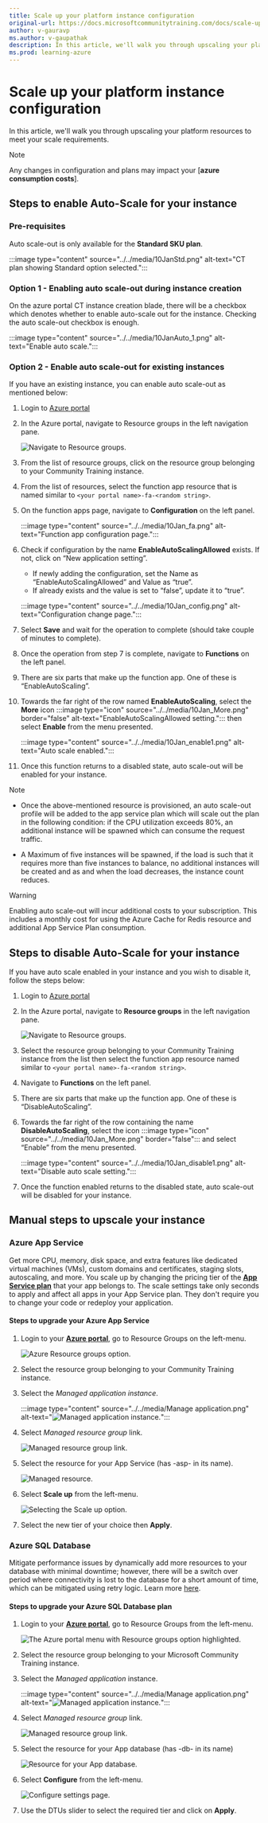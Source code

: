 ```yaml
---
title: Scale up your platform instance configuration
original-url: https://docs.microsoftcommunitytraining.com/docs/scale-up-instance-configuration
author: v-gauravp
ms.author: v-gaupathak
description: In this article, we'll walk you through upscaling your platform resources to meet your scale requirements.
ms.prod: learning-azure
---
```


# Scale up your platform instance configuration

In this article, we'll walk you through upscaling your platform resources to meet your scale requirements.

> [!NOTE]
>
> Any changes in configuration and plans may impact your [**azure consumption costs**].

## Steps to enable Auto-Scale for your instance

### Pre-requisites

Auto scale-out is only available for the **Standard SKU plan**.

:::image type="content" source="../../media/10JanStd.png" alt-text="CT plan showing Standard option selected.":::

### Option 1 - Enabling auto scale-out during instance creation

On the azure portal CT instance creation blade, there will be a checkbox which denotes whether to enable auto-scale out for the instance. Checking the auto scale-out checkbox is enough.

:::image type="content" source="../../media/10JanAuto_1.png" alt-text="Enable auto scale.":::

### Option 2 - Enable auto scale-out for existing instances

If you have an existing instance, you can enable auto scale-out as mentioned below:

1. Login to [Azure portal](https://ms.portal.azure.com/#home)

1. In the Azure portal, navigate to Resource groups in the left navigation pane.

   ![Navigate to Resource groups.](../../media/image%2823%29.png)

1. From the list of resource groups, click on the resource group belonging to your Community Training instance.

1. From the list of resources, select the function app resource that is named similar to `<your portal name>-fa-<random string>`.

1. On the function apps page, navigate to **Configuration** on the left panel.

    :::image type="content" source="../../media/10Jan_fa.png" alt-text="Function app configuration page.":::

1. Check if configuration by the name **EnableAutoScalingAllowed** exists. If not, click on “New application setting”.

    * If newly adding the configuration, set the Name as “EnableAutoScalingAllowed” and Value as “true”.
    * If already exists and the value is set to “false”, update it to “true”.

    :::image type="content" source="../../media/10Jan_config.png" alt-text="Configuration change page.":::

1. Select **Save** and wait for the operation to complete (should take couple of minutes to complete).

1. Once the operation from step 7 is complete, navigate to **Functions** on the left panel.

1. There are six parts that make up the function app. One of these is “EnableAutoScaling”.

1. Towards the far right of the row named **EnableAutoScaling**, select the **More** icon :::image type="icon" source="../../media/10Jan_More.png" border="false" alt-text="EnableAutoScalingAllowed setting.":::  then select **Enable** from the menu presented.

    :::image type="content" source="../../media/10Jan_enable1.png" alt-text="Auto scale enabled.":::

1. Once this function returns to a disabled state, auto scale-out will be enabled for your instance.

> [!NOTE]
>
> * Once the above-mentioned resource is provisioned, an auto scale-out profile will be added to the app service plan which will scale out the plan in the following condition: if the CPU utilization exceeds 80%, an additional instance will be spawned which can consume the request traffic.
>
> * A Maximum of five instances will be spawned, if the load is such that it requires more than five instances to balance, no additional instances will be created and as and when the load decreases, the instance count reduces.

> [!WARNING]
>
> Enabling auto scale-out will incur additional costs to your subscription. This includes a monthly cost for using the Azure Cache for Redis resource and additional App Service Plan consumption.

## Steps to disable Auto-Scale for your instance

If you have auto scale enabled in your instance and you wish to disable it, follow the steps below:

1. Login to [Azure portal](https://ms.portal.azure.com/#home)

1. In the Azure portal, navigate to **Resource groups** in the left navigation pane.

   ![Navigate to Resource groups.](../../media/image%2823%29.png)

1. Select the resource group belonging to your Community Training instance from the list then select the function app resource named similar to `<your portal name>-fa-<random string>`.

1. Navigate to **Functions** on the left panel.

1. There are six parts that make up the function app. One of these is “DisableAutoScaling”.

1. Towards the far right of the row containing the name **DisableAutoScaling**, select the icon :::image type="icon" source="../../media/10Jan_More.png" border="false"::: and select “Enable” from the menu presented.

    :::image type="content" source="../../media/10Jan_disable1.png" alt-text="Disable auto scale setting.":::

1. Once the function enabled returns to the disabled state, auto scale-out will be disabled for your instance.

## Manual steps to upscale your instance

### Azure App Service

Get more CPU, memory, disk space, and extra features like dedicated virtual machines (VMs), custom domains and certificates, staging slots, autoscaling, and more. You scale up by changing the pricing tier of the [**App Service plan**](/azure/app-service/overview-hosting-plans) that your app belongs to. The scale settings take only seconds to apply and affect all apps in your App Service plan. They don't require you to change your code or redeploy your application.

#### Steps to upgrade your Azure App Service

1. Login to your [**Azure portal**](https://portal.azure.com), go to Resource Groups on the left-menu.

   ![Azure Resource groups option.](../../media/image%28118%29.png)

1. Select the resource group belonging to your Community Training instance.

1. Select the *Managed application instance*.

   :::image type="content" source="../../media/Manage application.png" alt-text="![Managed application instance.](../../media/image%28107%29.png)":::

1. Select *Managed resource group* link.

   ![Managed resource group link.](../../media/image%28108%29.png)

1. Select the resource for your App Service (has -asp- in its name).

   ![Managed resource.](../../media/image%28109%29.png)

1. Select **Scale up** from the left-menu.

   ![Selecting the Scale up option.](../../media/image%28110%29.png)

1. Select the new tier of your choice then **Apply**.

### Azure SQL Database

Mitigate performance issues by dynamically add more resources to your database with minimal downtime; however, there will be a switch over period where connectivity is lost to the database for a short amount of time, which can be mitigated using retry logic. Learn more [here](/azure/sql-database/sql-database-scale-resources).

#### Steps to upgrade your Azure SQL Database plan

1. Login to your [**Azure portal**](https://portal.azure.com), go to Resource Groups from the left-menu.

   ![The Azure portal menu with Resource groups option highlighted.](../../media/image%28118%29.png)

1. Select the resource group belonging to your Microsoft Community Training instance.

1. Select the *Managed application* instance.

   :::image type="content" source="../../media/Manage application.png" alt-text="![Managed application instance.](../../media/image%28107%29.png)":::

1. Select *Managed resource group* link.

   ![Managed resource group link.](../../media/image%28108%29.png)

1. Select the resource for your App database (has -db- in its name)

   ![Resource for your App database.](../../media/image%28111%29.png)

1. Select **Configure** from the left-menu.

   ![Configure settings page.](../../media/image%28112%29.png)

1. Use the DTUs slider to select the required tier and click on **Apply**.
  